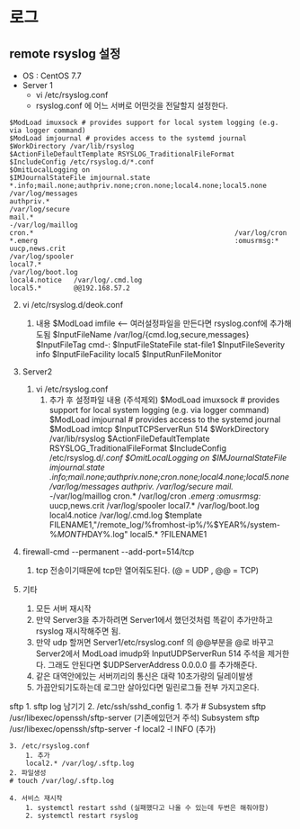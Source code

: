 # 로그
## remote rsyslog 설정
* OS : CentOS 7.7
* Server 1
  * vi /etc/rsyslog.conf
  * rsyslog.conf 에 어느 서버로 어떤것을 전달할지 설정한다.
```
$ModLoad imuxsock # provides support for local system logging (e.g. via logger command)
$ModLoad imjournal # provides access to the systemd journal
$WorkDirectory /var/lib/rsyslog
$ActionFileDefaultTemplate RSYSLOG_TraditionalFileFormat
$IncludeConfig /etc/rsyslog.d/*.conf
$OmitLocalLogging on
$IMJournalStateFile imjournal.state
*.info;mail.none;authpriv.none;cron.none;local4.none;local5.none                /var/log/messages
authpriv.*                                              /var/log/secure
mail.*                                                  -/var/log/maillog
cron.*                                                  /var/log/cron
*.emerg                                                 :omusrmsg:*
uucp,news.crit                                          /var/log/spooler
local7.*                                                /var/log/boot.log
local4.notice   /var/log/.cmd.log
local5.*        @@192.168.57.2
```

2. vi /etc/rsyslog.d/deok.conf
	1. 내용
			$ModLoad imfile <-- 여러설정파일을 만든다면 rsyslog.conf에 추가해도됨
			$InputFileName /var/log/{cmd.log,secure,messages}
			$InputFileTag cmd-:
			$InputFileStateFile stat-file1
			$InputFileSeverity info
			$InputFileFacility local5
			$InputRunFileMonitor
 
4. Server2
	1. vi /etc/rsyslog.conf
		1. 추가 후 설정파일 내용 (주석제외)
			$ModLoad imuxsock # provides support for local system logging (e.g. via logger command)
			$ModLoad imjournal # provides access to the systemd journal
			$ModLoad imtcp
			$InputTCPServerRun 514
			$WorkDirectory /var/lib/rsyslog
			$ActionFileDefaultTemplate RSYSLOG_TraditionalFileFormat
			$IncludeConfig /etc/rsyslog.d/*.conf
			$OmitLocalLogging on
			$IMJournalStateFile imjournal.state
			*.info;mail.none;authpriv.none;cron.none;local4.none;local5.none                /var/log/messages
			authpriv.*                                              /var/log/secure
			mail.*                                                  -/var/log/maillog
			cron.*                                                  /var/log/cron
			*.emerg                                                 :omusrmsg:*
			uucp,news.crit                                          /var/log/spooler
			local7.*                                                /var/log/boot.log
			local4.notice   /var/log/.cmd.log
			$template FILENAME1,"/remote_log/%fromhost-ip%/%$YEAR%/system-%$MONTH%-%$DAY%.log"
			local5.* ?FILENAME1
			 
2. firewall-cmd --permanent --add-port=514/tcp
	1. tcp 전송이기때문에 tcp만 열어줘도된다. (@ = UDP , @@ = TCP)
5. 기타
	1. 모든 서버 재시작
	2. 만약 Server3을 추가하려면 Server1에서 했던것처럼 똑같이 추가만하고 rsyslog 재시작해주면 됨.
	3. 만약 udp 할꺼면 Server1/etc/rsyslog.conf 의 @@부분을 @로 바꾸고 Server2에서 ModLoad imudp와 InputUDPServerRun 514 주석을 제거한다. 그래도 안된다면 $UDPServerAddress 0.0.0.0 를 추가해준다.
	4. 같은 대역안에있는 서버끼리의 통신은 대략 10초가량의 딜레이발생
	5. 가끔안되기도하는데 로그만 살아있다면 밀린로그들 전부 가지고온다.


sftp
	1. sftp log 남기기
	2. /etc/ssh/sshd_config
		1. 추가
                # Subsystem       sftp     /usr/libexec/openssh/sftp-server  (기존에있던거 주석)
      		Subsystem      sftp     /usr/libexec/openssh/sftp-server -f local2 -l INFO (추가)
      		 
	3. /etc/rsyslog.conf
		1. 추가
		local2.* /var/log/.sftp.log
	2. 파일생성
	# touch /var/log/.sftp.log
      		 
	4. 서비스 재시작
		1. systemctl restart sshd (실패했다고 나올 수 있는데 두번은 해줘야함)
		2. systemctl restart rsyslog
